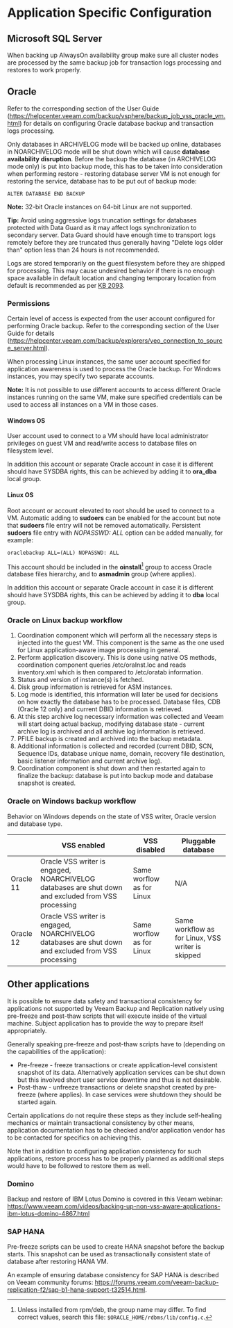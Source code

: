 # Application Specific Configuration

## Microsoft SQL Server

When backing up AlwaysOn availability group make sure all cluster nodes are processed by the same backup job for transaction logs processing and restores to work properly.

## Oracle

Refer to the corresponding section of the User Guide (https://helpcenter.veeam.com/backup/vsphere/backup_job_vss_oracle_vm.html) for details on configuring Oracle database backup and transaction logs processing.

Only databases in ARCHIVELOG mode will be backed up online, databases in NOARCHIVELOG mode will be shut down which will cause **database availability disruption**. Before the backup the database (in ARCHIVELOG mode only) is put into backup mode, this has to be taken into consideration when performing restore - restoring database server VM is not enough for restoring the service, database has to be put out of backup mode:

    ALTER DATABASE END BACKUP

**Note:** 32-bit Oracle instances on 64-bit Linux are not supported.

**Tip:** Avoid using aggressive logs truncation settings for databases protected with Data Guard as it may affect logs synchronization to secondary server. Data Guard should have enough time to transport logs remotely before they are truncated thus generally having "Delete logs older than" option less than 24 hours is not recommended.

Logs are stored temporarily on the guest filesystem before they are shipped for processing. This may cause undesired behavior if there is no enough space available in default location and changing temporary location from default is recommended as per [KB 2093](https://www.veeam.com/kb2093).

### Permissions

Certain level of access is expected from the user account configured for performing Oracle backup. Refer to the corresponding section of the User Guide for details (https://helpcenter.veeam.com/backup/explorers/veo_connection_to_source_server.html).

When processing Linux instances, the same user account specified for application
awareness is used to process the Oracle backup. For Windows instances, you may
specify two separate accounts.

**Note:** It is not possible to use different accounts to access different Oracle instances running on the same VM, make sure specified credentials can be used to access all instances on a VM in those cases.

#### Windows OS

User account used to connect to a VM should have local administrator privileges on guest VM and read/write access to database files on filesystem level.

In addition this account or separate Oracle account in case it is different should have SYSDBA rights, this can be achieved by adding it to **ora_dba** local group.

#### Linux OS

Root account or account elevated to root should be used to connect to a VM. Automatic adding to **sudoers** can be enabled for the account but note that **sudoers** file entry will not be removed automatically. Persistent **sudoers** file entry with *NOPASSWD: ALL* option can be added manually, for example:

    oraclebackup ALL=(ALL) NOPASSWD: ALL

This account should be included in the **oinstall**[^1] group to access Oracle database files hierarchy, and to **asmadmin** group (where applies).

In addition this account or separate Oracle account in case it is different should have SYSDBA rights, this can be achieved by adding it to **dba** local group.

### Oracle on Linux backup workflow

1. Coordination component which will perform all the necessary steps is injected into the guest VM. This component is the same as the one used for Linux application-aware image processing in general.
2. Perform application discovery. This is done using native OS methods, coordination component queries /etc/oraInst.loc and reads inventory.xml which is then compared to /etc/oratab information.
3. Status and version of instance(s) is fetched.
4. Disk group information is retrieved for ASM instances.
5. Log mode is identified, this information will later be used for decisions on how exactly the database has to be processed. Database files, CDB (Oracle 12 only) and current DBID information is retrieved.
7. At this step archive log necessary information was collected and Veeam will start doing actual backup, modifying database state - current archive log is archived and all archive log information is retrieved.
8. PFILE backup is created and archived into the backup metadata.
9. Additional information is collected and recorded (current DBID, SCN, Sequence IDs, database unique name, domain, recovery file destination, basic listener information and current archive log).
10. Coordination component is shut down and then restarted again to finalize the backup: database is put into backup mode and database snapshot is created.

### Oracle on Windows backup workflow

Behavior on Windows depends on the state of VSS writer, Oracle version and database type.

| | VSS enabled | VSS disabled | Pluggable database |
| -- | -- | -- | -- |
| Oracle 11 | Oracle VSS writer is engaged, NOARCHIVELOG databases are shut down and excluded from VSS processing | Same worflow as for Linux | N/A |
| Oracle 12 | Oracle VSS writer is engaged, NOARCHIVELOG databases are shut down and excluded from VSS processing | Same worflow as for Linux | Same workflow as for Linux, VSS writer is skipped |

## Other applications

It is possible to ensure data safety and transactional consistency for applications not supported by Veeam Backup and Replication natively using pre-freeze and post-thaw scripts that will execute inside of the virtual machine. Subject application has to provide the way to prepare itself appropriately.

Generally speaking pre-freeze and post-thaw scripts have to (depending on the capabilities of the application):
* Pre-freeze - freeze transactions or create application-level consistent snapshot of its data. Alternatively application services can be shut down but this involved short user service downtime and thus is not desirable.
* Post-thaw - unfreeze transactions or delete snapshot created by pre-freeze (where applies). In case services were shutdown they should be started again.

Certain applications do not require these steps as they include self-healing mechanics or maintain transactional consistency by other means, application documentation has to be checked and/or application vendor has to be contacted for specifics on achieving this.

Note that in addition to configuring application consistency for such applications, restore process has to be properly planned as additional steps would have to be followed to restore them as well.

### Domino

Backup and restore of IBM Lotus Domino is covered in this Veeam webinar: https://www.veeam.com/videos/backing-up-non-vss-aware-applications-ibm-lotus-domino-4867.html

### SAP HANA

Pre-freeze scripts can be used to create HANA snapshot before the backup starts. This snapshot can be used as transactionally consistent state of database after restoring HANA VM.

An example of ensuring database consistency for SAP HANA is described on Veeam community forums: https://forums.veeam.com/veeam-backup-replication-f2/sap-b1-hana-support-t32514.html.

[^1]: Unless installed from rpm/deb, the group name may differ. To find correct values, search this file: `$ORACLE_HOME/rdbms/lib/config.c`.

